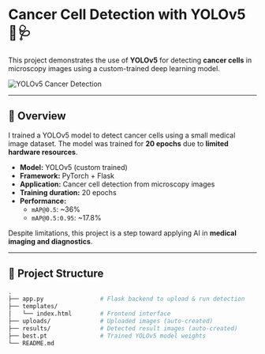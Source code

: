 # Cancer Cell Detection with YOLOv5 🧬🩺

This project demonstrates the use of **YOLOv5** for detecting **cancer cells** in microscopy images using a custom-trained deep learning model.

![YOLOv5 Cancer Detection](https://user-images.githubusercontent.com/placeholder/image.jpg) <!-- optional preview image -->

---

## 🧠 Overview

I trained a YOLOv5 model to detect cancer cells using a small medical image dataset. The model was trained for **20 epochs** due to **limited hardware resources**.

- **Model:** YOLOv5 (custom trained)
- **Framework:** PyTorch + Flask
- **Application:** Cancer cell detection from microscopy images
- **Training duration:** 20 epochs  
- **Performance:**  
  - `mAP@0.5`: ~36%  
  - `mAP@0.5:0.95`: ~17.8%

Despite limitations, this project is a step toward applying AI in **medical imaging and diagnostics**.

---

## 📂 Project Structure

```bash
.
├── app.py                # Flask backend to upload & run detection
├── templates/
│   └── index.html        # Frontend interface
├── uploads/              # Uploaded images (auto-created)
├── results/              # Detected result images (auto-created)
├── best.pt               # Trained YOLOv5 model weights
└── README.md
